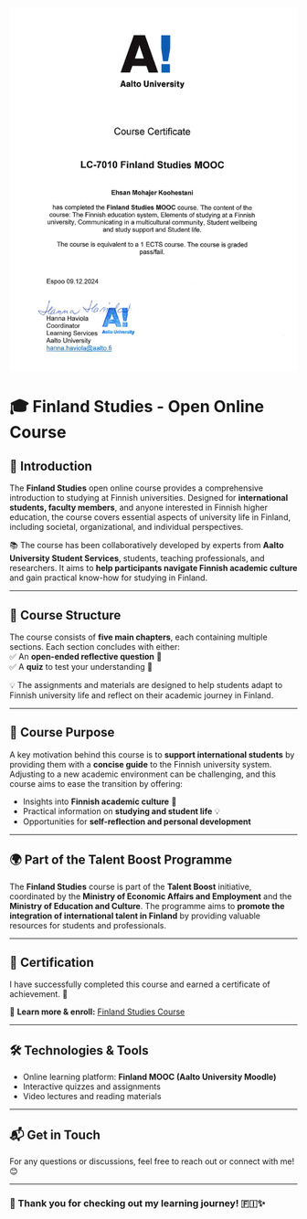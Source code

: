 ![Certificate Screenshot](certificate%20aalto%20(1).png)

# 🎓 Finland Studies - Open Online Course  

## 📌 Introduction  
The **Finland Studies** open online course provides a comprehensive introduction to studying at Finnish universities. Designed for **international students, faculty members**, and anyone interested in Finnish higher education, the course covers essential aspects of university life in Finland, including societal, organizational, and individual perspectives.  

📚 The course has been collaboratively developed by experts from **Aalto University Student Services**, students, teaching professionals, and researchers. It aims to **help participants navigate Finnish academic culture** and gain practical know-how for studying in Finland.  

---

## 📖 Course Structure  
The course consists of **five main chapters**, each containing multiple sections. Each section concludes with either:  
✅ An **open-ended reflective question** 📝  
✅ A **quiz** to test your understanding 🎯  

💡 The assignments and materials are designed to help students adapt to Finnish university life and reflect on their academic journey in Finland.  

---

## 🎯 Course Purpose  
A key motivation behind this course is to **support international students** by providing them with a **concise guide** to the Finnish university system. Adjusting to a new academic environment can be challenging, and this course aims to ease the transition by offering:  
- Insights into **Finnish academic culture** 🏫  
- Practical information on **studying and student life** 💡  
- Opportunities for **self-reflection and personal development**  

---

## 🌍 Part of the Talent Boost Programme  
The **Finland Studies** course is part of the **Talent Boost** initiative, coordinated by the **Ministry of Economic Affairs and Employment** and the **Ministry of Education and Culture**. The programme aims to **promote the integration of international talent in Finland** by providing valuable resources for students and professionals.  

---

## 🏅 Certification  
I have successfully completed this course and earned a certificate of achievement. 🎉  

🔗 **Learn more & enroll:** [Finland Studies Course](https://openlearning.aalto.fi/course/view.php?id=255) 

---

## 🛠️ Technologies & Tools  
- Online learning platform: **Finland MOOC (Aalto University Moodle)**  
- Interactive quizzes and assignments  
- Video lectures and reading materials  

---

## 📬 Get in Touch  
For any questions or discussions, feel free to reach out or connect with me! 😊  

---

### 🚀 Thank you for checking out my learning journey! 🇫🇮✨  

